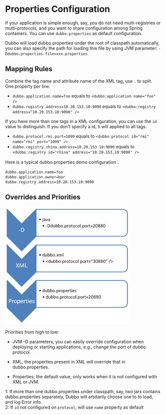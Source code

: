 # Properties Configuration

If your application is simple enough, say, you do not need multi-registries or multi-protocols, and you want to share configuration among Spring containers. You can use `dubbo.properties` as default configuration.

Dubbo will load dubbo.properties under the root of classpath automatically, you can also specify the path for loading this file by using JVM parameter: `-Ddubbo.properties.file=xxx.properties`.



## Mapping Rules

Combine the tag name and attribute name of the XML tag, use `.` to split. One property per line.
  
* `dubbo.application.name=foo` equals to `<dubbo:application name="foo" />` 
* `dubbo.registry.address=10.20.153.10:9090` equals to `<dubbo:registry address="10.20.153.10:9090" /> `  

If you have more than one tags in a XML configuration, you can use the `id` value to distinguish. If you don't specify a id, ti will applied to all tags.

* `dubbo.protocol.rmi.port=1099` equals to `<dubbo:protocol id="rmi" name="rmi" port="1099" /> `
* `dubbo.registry.china.address=10.20.153.10:9090` equals to `<dubbo:registry id="china" address="10.20.153.10:9090" />`

Here is a typical dubbo.properties demo configuration：

```properties
dubbo.application.name=foo
dubbo.application.owner=bar
dubbo.registry.address=10.20.153.10:9090
```

## Overrides and Priorities

![properties-override](../sources/images/dubbo-properties-override.jpg)

Priorities from high to low:

* JVM -D parameters, you can easily override configuration when deploying or starting applications, e.g., change the port of dubbo protocol.

* XML, the properties present in XML will override that in dubbo.properties.

* Properties, the default value, only works when it is not configured with XML or JVM.


1: If more than one dubbo.properties under classpath, say, two jars contains dubbo.properties separately, Dubbo will arbitarily choose one to to load, and log Error info.  
2: If `id` not configured on `protocol`, will use `name` property as default
